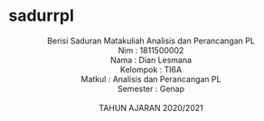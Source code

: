 # sadurrpl
<center>Berisi Saduran Matakuliah Analisis dan Perancangan PL
<br>
<left>Nim      : 1811500002<br>
<left>Nama     : Dian Lesmana<br>
<left>Kelompok : TI6A<br>
<left>Matkul   : Analisis dan Perancangan PL<br>
<left>Semester : Genap<br>
<br>
<center>TAHUN AJARAN 2020/2021
